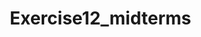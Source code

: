 # Exercise12_midterms
<!DOCTYPE html>
<html>
<head>
    <meta name="viewport" content="width=device-width, initial-scale=1.0">
    <style>
        *{
            box-sizing: border-box;
        }


        .flag{
            
            float:left;
            width: 20%;
            margin:1%;
            
        }
        .two{
            
            border-color: black;
            border-style: solid;
            float:left;
            width: 75%;
            margin:1%;
        }

        .center {
           
            display: block;
            margin-left: auto;
            margin-right: auto;
            width: 50%;
        }

        .baguio{
          background-color: black;
            float:left;
            width:100%;
           
        }

        .batanes{
            background-color: black;
            float:left;
            width:31%;
            margin:1%;
        }

        .coron{
            background-color: black;
            float:left;
            width:31%;
            margin:1%;
        }

        .calaguas{
            background-color: black;
            float:left;
            width:32%;
            margin:1%;
        }

        .bohol{
            background-color: black;
            float:right;
            width:23%;
            margin: 1%;
            
        }

        .tagaytay{
            background-color: black;
            float:right;
            width:23%;
            margin: 1%;
        }

        .siargao{
            background-color: black;
            float:right;
            width:23%;
            margin: 1%;
        }

        .ifugao{
            background-color: black;
            float:right;
            width:23%;
            margin: 1%;
        }

        @media only screen and (max-width:620px) {
            .flag, .two, .baguio, .batanes, .coron, .calaguas, .bohol, .tagaytay, .siargao, .ifugao {
            width:100%;
             }
        }
    </style>
</head>


<body>
    <div class="flag">
        <img src="exer12-images/flag.jpg" alt="1" class="center">
    </div>

    <div class="two">
        <p style="text-align: center;color: black;font-family: Impact, Haettenschweiler, 'Arial Narrow Bold', sans-serif;font-size: x-large;">Beautiful Places in the <br>PHILIPPINES</p>
    </div>

    <div class="baguio">
        <p style="text-align: center;color: white;font-family: Impact, Haettenschweiler, 'Arial Narrow Bold', sans-serif;font-size: xx-large;">Baguio CIty</p><p style="font-family: cursive;font-size: larger;float: left;color: blanchedalmond;">Baguio, to many, is best known as<br> the "Summer Capital of the<br> Philippines", with its cool climate<br> making this a spot to escape the<br> chaotic scenes in Manila. The city<br> is also home to tropical pine forests,<br> lending the city the nickname "City of Pines".</p> <img src="exer12-images/baguio.jpg" alt="3" class="center">
    </div>

    <div class="batanes">
        <p style="text-align: center;color: white;font-family: Impact, Haettenschweiler, 'Arial Narrow Bold', sans-serif;font-size: xx-large;">Batanes</p><p style="font-family: cursive;font-size: larger;float: left;color: blanchedalmond;">Batanes is an archipelagic province in the Philippines, administratively part of the Cagayan Valley region. It is the northernmost province in the country, and also the smallest, both in population and land area.</p> <img src="exer12-images/batanes.jpg" alt="4" class="center">

    </div>

    <div class="coron">
        <p style="text-align: center;color: white;font-family: Impact, Haettenschweiler, 'Arial Narrow Bold', sans-serif;font-size: xx-large;">Coron Palawan</p><p style="font-family: cursive;font-size: larger;float: left;color: blanchedalmond;">Coron, officially the Municipality of Coron, is a 1st class municipality in the province of Palawan, Philippines. According to the 2015 census, it has a population of 51,803 people.The island is part of the larger municipality of the same name.</p><img src="exer12-images/coron.jpg" alt="5" class="center">
    </div>

    <div class="calaguas">
        <p style="text-align: center;color: white;font-family: Impact, Haettenschweiler, 'Arial Narrow Bold', sans-serif;font-size: xx-large;">Calaguas</p><p style="font-family: cursive;font-size: larger;float: left;color: blanchedalmond;">The Calaguas Islands are located in the Municipality of Vinzons, in the Province of Camarines Norte. It is known for its pristine beaches—the most popular among these is the Mahabang Buhangin beach, which is made up of a long stretch of powdery white sand.</p><img src="exer12-images/calaguas.jpg" alt="6" class="center">
        
    </div>

    <div class="bohol">
        <p style="text-align: center;color: white;font-family: Impact, Haettenschweiler, 'Arial Narrow Bold', sans-serif;font-size: xx-large;">Bohol</p><p style="font-family: cursive;font-size: larger;float: left;color: blanchedalmond;">Bohol is a province of the Philippines, in the country’s Central Visayas region. It comprises Bohol Island and numerous smaller surrounding islands. Bohol is famous for its Chocolate Hills; its tarsiers, which may be the world's smallest primate.</p><img src="exer12-images/bohol.jpg" alt="7" class="center">
    </div>

    <div class="tagaytay">
        <p style="text-align: center;color: white;font-family: Impact, Haettenschweiler, 'Arial Narrow Bold', sans-serif;font-size: xx-large;">Tagaytay</p><p style="font-family: cursive;font-size: larger;float: left;color: blanchedalmond;">Tagaytay is a popular holiday town south of Manila on the Philippine island Luzon. Known for its mild climate, it sits on a ridge above Taal Volcano Island, an active volcano surrounded by Taal Lake. The province of tagaytay is Cavite.</p><img src="exer12-images/tagaytay.jpg" alt="8" class="center">
    </div>

    <div class="siargao">
        <p style="text-align: center;color: white;font-family: Impact, Haettenschweiler, 'Arial Narrow Bold', sans-serif;font-size: xx-large;">Siargao</p><p style="font-family: cursive;font-size: larger;float: left;color: blanchedalmond;">Siargao is a tear-drop shaped island in the Philippine Sea situated 196 kilometers southeast of Tacloban. It has a land area of approximately 437 square kilometres. The east coast is relatively straight with one deep inlet, Port Pilar. </p><img src="exer12-images/siargao.jpg" alt="9" class="center">
    </div>

    <div class="ifugao">
        <p style="text-align: center;color: white;font-family: Impact, Haettenschweiler, 'Arial Narrow Bold', sans-serif;font-size: xx-large;">Ifugao</p><p style="font-family: cursive;font-size: larger;float: left;color: blanchedalmond;">Ifugao is a landlocked province of the Philippines in the Cordillera Administrative Region in Luzon. Its capital is Lagawe and it borders Benguet to the west, Mountain Province to the north, Isabela to the east, and Nueva Vizcaya to the south.</p><img src="exer12-images/ifugao.jpg" alt="10" class="center">
    </div>

</body>
</html>
